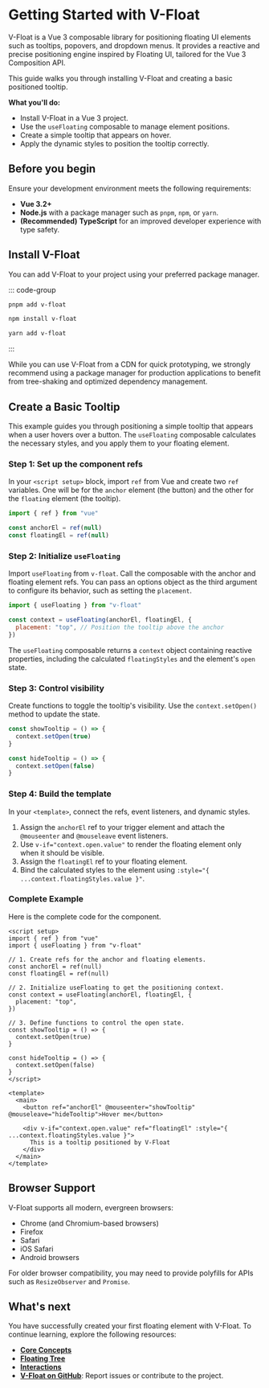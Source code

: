 # Getting Started with V-Float

V-Float is a Vue 3 composable library for positioning floating UI elements such as tooltips, popovers, and dropdown menus. It provides a reactive and precise positioning engine inspired by Floating UI, tailored for the Vue 3 Composition API.

This guide walks you through installing V-Float and creating a basic positioned tooltip.

**What you'll do:**

- Install V-Float in a Vue 3 project.
- Use the `useFloating` composable to manage element positions.
- Create a simple tooltip that appears on hover.
- Apply the dynamic styles to position the tooltip correctly.

## Before you begin

Ensure your development environment meets the following requirements:

- **Vue 3.2+**
- **Node.js** with a package manager such as `pnpm`, `npm`, or `yarn`.
- **(Recommended)** **TypeScript** for an improved developer experience with type safety.

## Install V-Float

You can add V-Float to your project using your preferred package manager.

::: code-group

```bash [pnpm]
pnpm add v-float
```

```bash [npm]
npm install v-float
```

```bash [yarn]
yarn add v-float
```

:::

While you can use V-Float from a CDN for quick prototyping, we strongly recommend using a package manager for production applications to benefit from tree-shaking and optimized dependency management.

## Create a Basic Tooltip

This example guides you through positioning a simple tooltip that appears when a user hovers over a button. The `useFloating` composable calculates the necessary styles, and you apply them to your floating element.

### Step 1: Set up the component refs

In your `<script setup>` block, import `ref` from Vue and create two `ref` variables. One will be for the `anchor` element (the button) and the other for the `floating` element (the tooltip).

```javascript
import { ref } from "vue"

const anchorEl = ref(null)
const floatingEl = ref(null)
```

### Step 2: Initialize `useFloating`

Import `useFloating` from `v-float`. Call the composable with the anchor and floating element refs. You can pass an options object as the third argument to configure its behavior, such as setting the `placement`.

```javascript
import { useFloating } from "v-float"

const context = useFloating(anchorEl, floatingEl, {
  placement: "top", // Position the tooltip above the anchor
})
```

The `useFloating` composable returns a `context` object containing reactive properties, including the calculated `floatingStyles` and the element's `open` state.

### Step 3: Control visibility

Create functions to toggle the tooltip's visibility. Use the `context.setOpen()` method to update the state.

```javascript
const showTooltip = () => {
  context.setOpen(true)
}

const hideTooltip = () => {
  context.setOpen(false)
}
```

### Step 4: Build the template

In your `<template>`, connect the refs, event listeners, and dynamic styles.

1.  Assign the `anchorEl` ref to your trigger element and attach the `@mouseenter` and `@mouseleave` event listeners.
2.  Use `v-if="context.open.value"` to render the floating element only when it should be visible.
3.  Assign the `floatingEl` ref to your floating element.
4.  Bind the calculated styles to the element using `:style="{ ...context.floatingStyles.value }"`.

### Complete Example

Here is the complete code for the component.

```vue
<script setup>
import { ref } from "vue"
import { useFloating } from "v-float"

// 1. Create refs for the anchor and floating elements.
const anchorEl = ref(null)
const floatingEl = ref(null)

// 2. Initialize useFloating to get the positioning context.
const context = useFloating(anchorEl, floatingEl, {
  placement: "top",
})

// 3. Define functions to control the open state.
const showTooltip = () => {
  context.setOpen(true)
}

const hideTooltip = () => {
  context.setOpen(false)
}
</script>

<template>
  <main>
    <button ref="anchorEl" @mouseenter="showTooltip" @mouseleave="hideTooltip">Hover me</button>

    <div v-if="context.open.value" ref="floatingEl" :style="{ ...context.floatingStyles.value }">
      This is a tooltip positioned by V-Float
    </div>
  </main>
</template>
```

## Browser Support

V-Float supports all modern, evergreen browsers:

- Chrome (and Chromium-based browsers)
- Firefox
- Safari
- iOS Safari
- Android browsers

For older browser compatibility, you may need to provide polyfills for APIs such as `ResizeObserver` and `Promise`.

## What's next

You have successfully created your first floating element with V-Float. To continue learning, explore the following resources:

- [**Core Concepts**](./concepts.md)
- [**Floating Tree**](./floating-tree/floating-tree-introduction.md)
- [**Interactions**](./interactions.md)
- [**V-Float on GitHub**](https://github.com/sherif414/VFloat): Report issues or contribute to the project.
